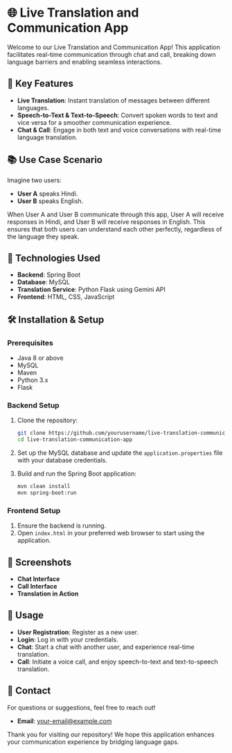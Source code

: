 # 🌐 Live Translation and Communication App

Welcome to our Live Translation and Communication App! This application facilitates real-time communication through chat and call, breaking down language barriers and enabling seamless interactions.

## 🌟 Key Features

- **Live Translation**: Instant translation of messages between different languages.
- **Speech-to-Text & Text-to-Speech**: Convert spoken words to text and vice versa for a smoother communication experience.
- **Chat & Call**: Engage in both text and voice conversations with real-time language translation.

## 📚 Use Case Scenario

Imagine two users:

- **User A** speaks Hindi.
- **User B** speaks English.

When User A and User B communicate through this app, User A will receive responses in Hindi, and User B will receive responses in English. This ensures that both users can understand each other perfectly, regardless of the language they speak.

## 🚀 Technologies Used

- **Backend**: Spring Boot
- **Database**: MySQL
- **Translation Service**: Python Flask using Gemini API
- **Frontend**: HTML, CSS, JavaScript

## 🛠️ Installation & Setup

### Prerequisites

- Java 8 or above
- MySQL
- Maven
- Python 3.x
- Flask


### Backend Setup

1. Clone the repository:
    ```bash
    git clone https://github.com/yourusername/live-translation-communication-app.git
    cd live-translation-communication-app
    ```

2. Set up the MySQL database and update the `application.properties` file with your database credentials.

3. Build and run the Spring Boot application:
    ```bash
    mvn clean install
    mvn spring-boot:run
    ```



### Frontend Setup

1. Ensure the backend is running.
2. Open `index.html` in your preferred web browser to start using the application.

## 📸 Screenshots

- **Chat Interface**
- **Call Interface**
- **Translation in Action**

## 📖 Usage

- **User Registration**: Register as a new user.
- **Login**: Log in with your credentials.
- **Chat**: Start a chat with another user, and experience real-time translation.
- **Call**: Initiate a voice call, and enjoy speech-to-text and text-to-speech translation.



## 💬 Contact

For questions or suggestions, feel free to reach out!

- **Email**: your-email@example.com


Thank you for visiting our repository! We hope this application enhances your communication experience by bridging language gaps.

